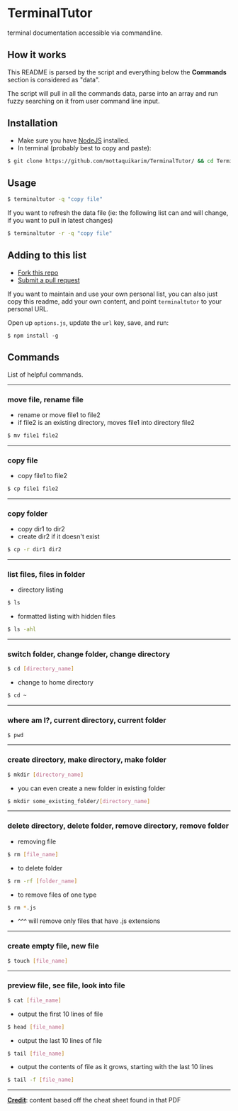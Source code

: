 # TerminalTutor

terminal documentation accessible via commandline.

## How it works

This README is parsed by the script and everything below the **Commands** section is considered as "data".

The script will pull in all the commands data, parse into an array and run fuzzy searching on it from user command line input.

## Installation

* Make sure you have [NodeJS](https://nodejs.org/en/download/) installed.
* In terminal (probably best to copy and paste):

```bash
$ git clone https://github.com/mottaquikarim/TerminalTutor/ && cd TerminalTutor && npm install -g
```

## Usage

```bash
$ terminaltutor -q "copy file"
```

If you want to refresh the data file (ie: the following list can and will change, if you want to pull in latest changes)

```bash
$ terminaltutor -r -q "copy file"
```

## Adding to this list

* [Fork this repo](https://help.github.com/articles/fork-a-repo/)
* [Submit a pull request](https://help.github.com/articles/about-pull-requests/)

If you want to maintain and use your own personal list, you can also just copy this readme, add your own content, and point `terminaltutor` to your personal URL. 

Open up `options.js`, update the `url` key, save, and run:

```
$ npm install -g
```

## Commands

List of helpful commands.

---

### move file, rename file

* rename or move file1 to file2
* if file2 is an existing directory, moves file1 into directory file2

```bash
$ mv file1 file2
```
---

### copy file

* copy file1 to file2

```bash
$ cp file1 file2
```
---

### copy folder

* copy dir1 to dir2
* create dir2 if it doesn't exist
```bash
$ cp -r dir1 dir2
```

---

### list files, files in folder

* directory listing

```bash
$ ls
```

* formatted listing with hidden files

```bash
$ ls -ahl
```

---

### switch folder, change folder, change directory

```bash
$ cd [directory_name]
```
* change to home directory
```bash
$ cd ~
```
---

### where am I?, current directory, current folder

```bash
$ pwd
```
---

### create directory, make directory, make folder

```bash
$ mkdir [directory_name]
```
* you can even create a new folder in existing folder

```bash
$ mkdir some_existing_folder/[directory_name]
```
---

### delete directory, delete folder, remove directory, remove folder

* removing file
```bash
$ rm [file_name]
```

* to delete folder
```bash
$ rm -rf [folder_name]
```

* to remove files of one type
```bash
$ rm *.js
```

* ^^^ will remove only files that have .js extensions

---

### create empty file, new file

```bash
$ touch [file_name]
```

---

### preview file, see file, look into file

```bash
$ cat [file_name]
```

* output the first 10 lines of file

```bash
$ head [file_name]
```
* output the last 10 lines of file

```bash
$ tail [file_name]
```

* output the contents of file as it grows, starting with the last 10 lines

```bash
$ tail -f [file_name]
```
---


**[Credit](https://files.fosswire.com/2007/08/fwunixref.pdf)**: content based off the cheat sheet found in that PDF

